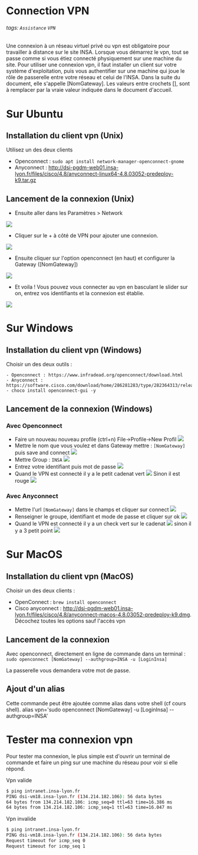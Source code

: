 # Connection VPN
###### tags: `Assistance` `VPN`

Une connexion à un réseau virtuel privé ou vpn est obligatoire pour travailler à distance sur le site INSA. Lorsque vous démarrez le vpn, tout se passe comme si vous étiez connecté physiquement sur une machine du site.
Pour utiliser une connexion vpn, il faut installer un client sur votre système d'exploitation, puis vous authentifier sur une machine qui joue le rôle de passerelle entre votre réseau et celui de l'INSA. Dans la suite du document, elle s'appelle [NomGateway].
Les valeurs entre crochets [], sont à remplacer par la vraie valeur indiquée dans le document d'accueil.

# Sur Ubuntu
## Installation du client vpn (Unix)
Utilisez un des deux clients
 - Openconnect : `sudo apt install network-manager-openconnect-gnome`
 - Anyconnect : http://dsi-pgdm-web01.insa-lyon.fr/files/cisco/4.8/anyconnect-linux64-4.8.03052-predeploy-k9.tar.gz

## Lancement de la connexion (Unix)
 - Ensuite aller dans les Paramètres > Network

![](https://i.imgur.com/IwLZ3bj.png)

 - Cliquer sur le + à côté de VPN pour ajouter une connexion.

![](https://i.imgur.com/jRiAJTg.png)

 - Ensuite cliquer sur l'option openconnect (en haut) et configurer la Gateway ([NomGateway])

![](https://i.imgur.com/MYghTvq.png)

 - Et voila ! Vous pouvez vous connecter au vpn en basculant le slider sur on, entrez vos identifiants et la connexion est établie.

![](https://i.imgur.com/qIfD9Zq.png)



# Sur Windows
## Installation du client vpn (Windows)
Choisir un des deux outils :

    - Openconnect : https://www.infradead.org/openconnect/download.html
    - Anyconnect : https://software.cisco.com/download/home/286281283/type/282364313/release/4.8.03036
    - choco install openconnect-gui -y

## Lancement de la connexion (Windows)
### Avec Openconnect
  * Faire un nouveau nouveau profile (ctrl+n) File->Profile->New Profil
    ![](https://i.imgur.com/uxZ58wW.png)
  * Mettre le nom que vous voulez et dans Gateway mettre : ``[NomGateway]`` puis save and connect
    ![](https://i.imgur.com/oReSe4f.png)
  * Mettre Group : ``INSA``
    ![](https://i.imgur.com/BWnEX4y.png)
  * Entrez votre identifiant puis mot de passe
    ![](https://i.imgur.com/5qIDPJW.png)
  * Quand le VPN est connecté il y a le petit cadenat vert
    ![](https://i.imgur.com/8yEDZSL.png)
    Sinon il est rouge
    ![](https://i.imgur.com/SBGNpuJ.png)

### Avec Anyconnect
  * Mettre l'url ``[NomGateway]`` dans le champs et cliquer sur connect
    ![](https://i.imgur.com/VKpmKlU.png)
  * Renseigner le groupe, identifiant et mode de passe et cliquer sur ok
    ![](https://i.imgur.com/NyyZyac.png)
  * Quand le VPN est connecté il y a un check vert sur le cadenat
    ![](https://i.imgur.com/1GJhzTn.png)
      sinon il y a 3 petit point
      ![](https://i.imgur.com/ZUrc1nM.png)

# Sur MacOS
## Installation du client vpn (MacOS)
Choisir un des deux clients :
  - OpenConnect : `brew install openconnect`
  - Cisco anyconnect : http://dsi-pgdm-web01.insa-lyon.fr/files/cisco/4.8/anyconnect-macos-4.8.03052-predeploy-k9.dmg. Décochez toutes les options sauf l'accès vpn

## Lancement de la connexion
Avec openconnect, directement en ligne de commande dans un terminal :
`sudo openconnect [NomGateway] --authgroup=INSA -u [LoginInsa]`

La passerelle vous demandera votre mot de passe.

## Ajout d'un alias
Cette commande peut être ajoutée comme alias dans votre shell (cf cours shell).
alias vpn='sudo openconnect [NomGateway] -u [LoginInsa] --authgroup=INSA'

# Tester ma connexion vpn
Pour tester ma connexion, le plus simple est d'ouvrir un terminal de commande et faire un ping sur une machine du réseau pour voir si elle répond.

Vpn valide
```bash
$ ping intranet.insa-lyon.fr
PING dsi-vm18.insa-lyon.fr (134.214.182.106): 56 data bytes
64 bytes from 134.214.182.106: icmp_seq=0 ttl=63 time=16.386 ms
64 bytes from 134.214.182.106: icmp_seq=1 ttl=63 time=16.047 ms
```

Vpn invalide
```bash
$ ping intranet.insa-lyon.fr
PING dsi-vm18.insa-lyon.fr (134.214.182.106): 56 data bytes
Request timeout for icmp_seq 0
Request timeout for icmp_seq 1
```
